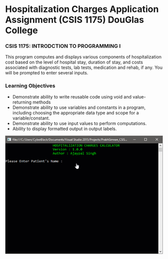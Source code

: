 # Hospitalization Charges Application Assignment (CSIS 1175) DouGlas College

### CSIS 1175: INTRODCTION TO PROGRAMMING I

This program computes and displays various components of hospitalization cost based on the level of hospital stay, duration of stay, and costs associated with diagnostic tests, lab tests, medication and rehab, if any. You will be prompted to enter several inputs.

### Learning Objectives

- Demonstrate ability to write reusable code using void and value-returning methods
- Demonstrate ability to use variables and constants in a program, including choosing the
  appropriate data type and scope for a variable/constant.
- Demonstrate ability to use input values to perform computations.
- Ability to display formatted output in output labels.

<img src="view.gif" />
